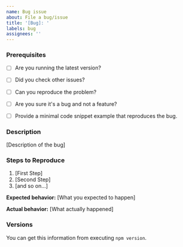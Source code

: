 ```yaml
---
name: Bug issue
about: File a bug/issue
title: '[Bug]: '
labels: bug
assignees: ''
---
```


### Prerequisites

* [ ] Are you running the latest version?
* [ ] Did you check other issues?
* [ ] Can you reproduce the problem?
* [ ] Are you sure it's a bug and not a feature?
* [ ] Provide a minimal code snippet example that reproduces the bug.


### Description

[Description of the bug]

### Steps to Reproduce

1. [First Step]
2. [Second Step]
3. [and so on...]

**Expected behavior:** [What you expected to happen]

**Actual behavior:** [What actually happened]

### Versions

You can get this information from executing `npm version`.

